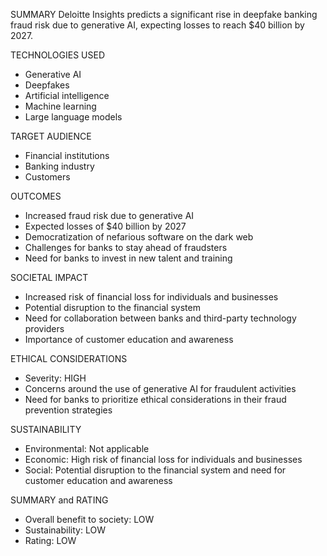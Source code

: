 SUMMARY
Deloitte Insights predicts a significant rise in deepfake banking fraud risk due to generative AI, expecting losses to reach $40 billion by 2027.

TECHNOLOGIES USED
- Generative AI
- Deepfakes
- Artificial intelligence
- Machine learning
- Large language models

TARGET AUDIENCE
- Financial institutions
- Banking industry
- Customers

OUTCOMES
- Increased fraud risk due to generative AI
- Expected losses of $40 billion by 2027
- Democratization of nefarious software on the dark web
- Challenges for banks to stay ahead of fraudsters
- Need for banks to invest in new talent and training

SOCIETAL IMPACT
- Increased risk of financial loss for individuals and businesses
- Potential disruption to the financial system
- Need for collaboration between banks and third-party technology providers
- Importance of customer education and awareness

ETHICAL CONSIDERATIONS
- Severity: HIGH
- Concerns around the use of generative AI for fraudulent activities
- Need for banks to prioritize ethical considerations in their fraud prevention strategies

SUSTAINABILITY
- Environmental: Not applicable
- Economic: High risk of financial loss for individuals and businesses
- Social: Potential disruption to the financial system and need for customer education and awareness

SUMMARY and RATING
- Overall benefit to society: LOW
- Sustainability: LOW
- Rating: LOW
